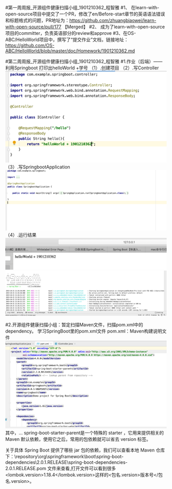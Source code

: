 
#第一周周报_开源组件健康扫描小组_1901210362_程智雅
#1、
在learn-with-open-source项目中提交了一个PR，修改了en/Before-start章节的英语语法错误和标题格式的问题，PR地址为：https://github.com/zhuangbiaowei/learn-with-open-source/pull/177  【Merged】
#2、
成为了learn-with-open-source项目的committer，负责英语部分的review和approve
#3、在OS-ABC/HelloWorld项目中，撰写了“提交作业”文档，链接地址：https://github.com/OS-ABC/HelloWorld/blob/master/doc/Homework/1901210362.md

#第二周周报_开源组件健康扫描小组_1901210362_程智雅
#1.作业（后端）—— 利用Springboot 打印出helloWorld +学号
（1）.创建项目
（2）.写Controller
![Image text](https://github.com/change970401/learngit/blob/master/img/图片1.png)
（3）.写SpringbootApplication
![Image text](https://github.com/change970401/learngit/blob/master/img/图片2.png)
（4）.运行结果
![Image text](https://github.com/change970401/learngit/blob/master/img/图片3.png)
![Image text](https://github.com/change970401/learngit/blob/master/img/图片4.png)

#2.开源组件健康扫描小组：暂定扫描Maven文件，扫描pom.xml中的dependency。
学习SpringBoot里的pom.xml文件
pom.xml：Maven构建说明文件
![Image text](https://github.com/change970401/learngit/blob/master/img/5.png)
其中，<parent>...</parent> spring-boot-starter-parent是一个特殊的 starter ，它用来提供相关的 Maven 默认依赖，使用它之后，常用的包依赖就可以省去 version 标签。

关于具体 Spring Boot 提供了哪些 jar 包的依赖，我们可以查看本地 Maven 仓库下：\repository\org\springframework\boot\spring-boot-dependencies\2.0.1.RELEASE\spring-boot-dependencies-2.0.1.RELEASE.pom 文件来查看,打开文件可以看到很多<lombok.version>1.18.4</lombok.version>这样的<包名.version>版本号</包名.version>。
